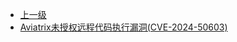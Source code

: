 * [上一级](docs/wy876_poc/)
* [Aviatrix未授权远程代码执行漏洞(CVE-2024-50603)](docs/wy876_poc/Aviatrix/Aviatrix%E6%9C%AA%E6%8E%88%E6%9D%83%E8%BF%9C%E7%A8%8B%E4%BB%A3%E7%A0%81%E6%89%A7%E8%A1%8C%E6%BC%8F%E6%B4%9E%28CVE-2024-50603%29.md)
